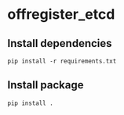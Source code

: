 offregister_etcd
===============

## Install dependencies

    pip install -r requirements.txt

## Install package

    pip install .
